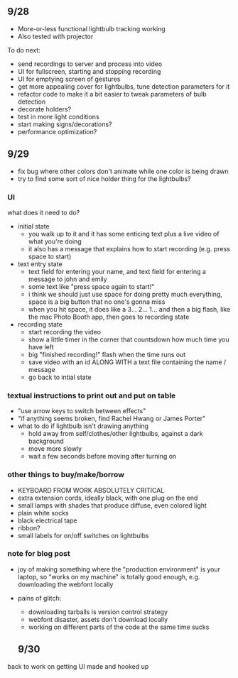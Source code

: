 ## 9/28

- More-or-less functional lightbulb tracking working
- Also tested with projector

To do next:
- send recordings to server and process into video
- UI for fullscreen, starting and stopping recording
- UI for emptying screen of gestures
- get more appealing cover for lightbulbs, tune detection parameters for it
- refactor code to make it a bit easier to tweak parameters of bulb detection
- decorate holders?
- test in more light conditions
- start making signs/decorations?
- performance optimization?

## 9/29

- fix bug where other colors don't animate while one color is being drawn
- try to find some sort of nice holder thing for the lightbulbs?


### UI

what does it need to do?

- initial state
  - you walk up to it and it has some enticing text plus a live video of what you're doing
  - it also has a message that explains how to start recording (e.g. press space to start)
- text entry state
  - text field for entering your name, and text field for entering a message to john and emily 
  - some text like "press space again to start!"
  - i think we should just use space for doing pretty much everything, space is a big button that no one's gonna miss
  - when you hit space, it does like a 3... 2... 1... and then a big flash, like the mac Photo Booth app, then goes to recording state
- recording state
  - start recording the video
  - show a little timer in the corner that countsdown how much time you have left
  - big "finished recording!" flash when the time runs out
  - save video with an id ALONG WITH a text file containing the name / message
  - go back to intial state
  
  
### textual instructions to print out and put on table

- "use arrow keys to switch between effects"
- "if anything seems broken, find Rachel Hwang or James Porter"
- what to do if lightbulb isn't drawing anything
  - hold away from self/clothes/other lightbulbs, against a dark background
  - move more slowly
  - wait a few seconds before moving after turning on
  
### other things to buy/make/borrow

- KEYBOARD FROM WORK ABSOLUTELY CRITICAL
- extra extension cords, ideally black, with one plug on the end
- small lamps with shades that produce diffuse, even colored light
- plain white socks
- black electrical tape
- ribbon?
- small labels for on/off switches on lightbulbs

### note for blog post

- joy of making something where the "production environment" is your laptop, so "works on my machine" is totally good enough, e.g. downloading the webfont locally
- pains of glitch:
  - downloading tarballs is version control strategy
  - webfont disaster, assets don't download locally
  - working on different parts of the code at the same time sucks
  
  ## 9/30
  
back to work on getting UI made and hooked up